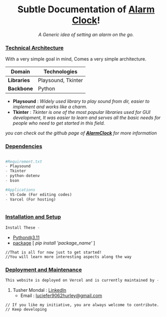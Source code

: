 

# <center>Subtle Documentation of  [Alarm Clock](https://github.com/Hurley2017/AlarmClock/releases/tag/V1.1)!</center>

<center><i>A Generic idea of setting an alarm on the go.</i></center>

### <u>Technical  Architecture</u>
With a very simple goal in mind, Comes a very simple architecture.

Domain | Technologies
----------|----------
__Libraries__ | Playsound, Tkinter
__Backbone__ | Python

- <b>Playsound</b> : <i>Widely used library to play sound from dir, easier to implement and works like a charm.</i>
- <b>Tkinter</b> :<i> Tkinter is one of the most popular libraries used for GUI development, It was easier to learn and serves all the basic needs for people who need to get started in this field.</i>

<i>you can check out the github page of [__AlarmClock__](https://github.com/Hurley2017/AlarmClock) for more information</i>


### <u>Dependencies</u>
```python
```
```python
#Requirement.txt
- Playsound
- Tkinter
- python-dotenv
- bson
```
```python
#Applications
- VS-Code (For editing codes)
- Varcel (For hosting)
```
```python
```

### <u>Installation and Setup</u>


```javascript
Install These - 
```
- [Python@3.11](https://www.python.org/downloads/)
- [package](#)  [ <i>pip install 'package_name'</i> ]
```
//That is all for now just to get started! 
//You will learn more interesting aspects along the way
```
### <u>Deployment and Maintenance</u>
```javascript
This website is deployed on Vercel and is currently maintained by - 
```
1) Tusher Mondal : [LinkedIn](https://www.linkedin.com/in/tusher-mondal/)
	- Email : luciefer9062hurley@gmail.com
```
// If you like my initiative, you are always welcome to contribute.
// Keep developing 
```
#




